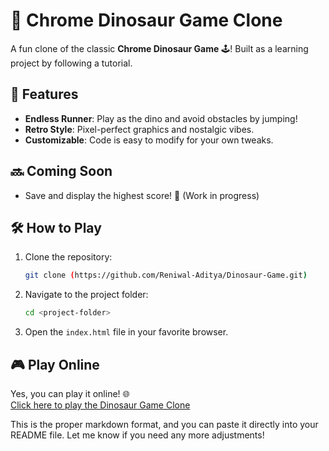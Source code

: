 # 🦖 Chrome Dinosaur Game Clone

A fun clone of the classic **Chrome Dinosaur Game** 🕹️! Built as a learning project by following a tutorial.

## 🚀 Features
- **Endless Runner**: Play as the dino and avoid obstacles by jumping!
- **Retro Style**: Pixel-perfect graphics and nostalgic vibes.
- **Customizable**: Code is easy to modify for your own tweaks.

## 🔜 Coming Soon
- Save and display the highest score! 🎯 (Work in progress)

## 🛠️ How to Play
1. Clone the repository:
   ```bash
   git clone (https://github.com/Reniwal-Aditya/Dinosaur-Game.git)

2. Navigate to the project folder:
   ```bash
   cd <project-folder>
   ```
3. Open the `index.html` file in your favorite browser.

## 🎮 Play Online
Yes, you can play it online! 🌐  
[Click here to play the Dinosaur Game Clone](https://reniwal-aditya.github.io/Dinosaur-Game/)


This is the proper markdown format, and you can paste it directly into your README file. Let me know if you need any more adjustments!
